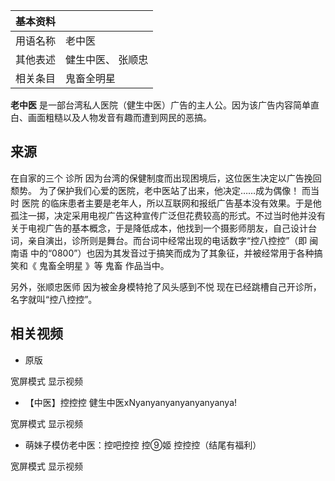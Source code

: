 |  **基本资料**  ||
|---|---|
|用语名称  |  老中医   |
|其他表述  |  健生中医、  张顺忠   |
|相关条目  |  鬼畜全明星   |
  
**老中医** 是一部台湾私人医院（健生中医）广告的主人公。因为该广告内容简单直白、画面粗糙以及人物发音有趣而遭到网民的恶搞。

##  来源

在自家的三个  诊所  因为台湾的保健制度而出现困境后，这位医生决定以广告挽回颓势。  为了保护我们心爱的医院，老中医站了出来，他决定……成为偶像！
而当时  医院
的临床患者主要是老年人，所以互联网和报纸广告基本没有效果。于是他孤注一掷，决定采用电视广告这种宣传广泛但花费较高的形式。不过当时他并没有关于电视广告的基本概念，于是降低成本，他找到一个摄影师朋友，自己设计台词，亲自演出，诊所则是舞台。而台词中经常出现的电话数字“控八控控”（即
闽南语  中的“0800”）也因为其发音过于搞笑而成为了其象征，并被经常用于各种搞笑和《  鬼畜全明星  》等  鬼畜  作品当中。

另外，张顺忠医师  因为被金身模特抢了风头感到不悦  现在已经跳槽自己开诊所，名字就叫“控八控控”。

##  相关视频

  * 原版 

宽屏模式  显示视频

  * 【中医】控控控 健生中医xNyanyanyanyanyanyanya! 

宽屏模式  显示视频

  * 萌妹子模仿老中医：控吧控控 控⑨姬 控控控（结尾有福利） 

宽屏模式  显示视频

